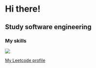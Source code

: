 Hi there! [](https://user-images.githubusercontent.com/18350557/176309783-0785949b-9127-417c-8b55-ab5a4333674e.gif)
===============================================================================================================================

Study software engineering 
---------------------------------------
<h3>My skills</h3>
<img src="https://skillicons.dev/icons?i=git,docker,fastapi,mongodb,postgres,py,redis" />

[My Leetcode profile](https://leetcode.com/u/amaglichc/)
